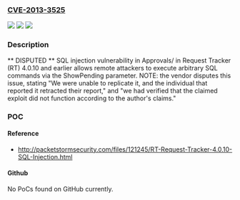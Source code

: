 ### [CVE-2013-3525](https://cve.mitre.org/cgi-bin/cvename.cgi?name=CVE-2013-3525)
![](https://img.shields.io/static/v1?label=Product&message=n%2Fa&color=blue)
![](https://img.shields.io/static/v1?label=Version&message=n%2Fa&color=blue)
![](https://img.shields.io/static/v1?label=Vulnerability&message=n%2Fa&color=brighgreen)

### Description

** DISPUTED **  SQL injection vulnerability in Approvals/ in Request Tracker (RT) 4.0.10 and earlier allows remote attackers to execute arbitrary SQL commands via the ShowPending parameter.  NOTE: the vendor disputes this issue, stating "We were unable to replicate it, and the individual that reported it retracted their report," and "we had verified that the claimed exploit did not function according to the author's claims."

### POC

#### Reference
- http://packetstormsecurity.com/files/121245/RT-Request-Tracker-4.0.10-SQL-Injection.html

#### Github
No PoCs found on GitHub currently.

